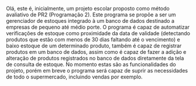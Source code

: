 Olá, este é, inicialmente, um projeto escolar proposto como método avaliativo de PR2 (Programação 2).
Este programa se propõe a ser um gerenciador de estoques integrado à um banco de dados destinado a empresas de pequeno até médio porte. O programa é capaz de automatizar verificações de estoque como proximidade da data de validade (detectando produtos que estão com menos de 30 dias faltando até o vencimento) e baixo estoque de um determinado produto, também é capaz de registrar produtos em um banco de dados, assim como é capaz de fazer a adição e alteração de produtos registrados no banco de dados diretamente da tela de consulta de estoque.
No momento estas são as funcionalidades do projeto, porém em breve o programa será capaz de suprir as necessidades de todo o supermercado, incluindo vendas por exemplo.
